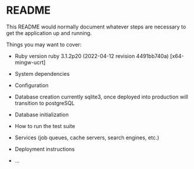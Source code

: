# README

This README would normally document whatever steps are necessary to get the
application up and running.

Things you may want to cover:

* Ruby version
  ruby 3.1.2p20 (2022-04-12 revision 4491bb740a) [x64-mingw-ucrt]
* System dependencies

* Configuration
  
* Database creation
  currently sqlite3, once deployed into production will transition to postgreSQL
* Database initialization

* How to run the test suite

* Services (job queues, cache servers, search engines, etc.)

* Deployment instructions

* ...
